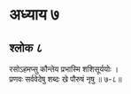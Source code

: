 # अध्याय ७

## श्लोक ८

रसोऽहमप्सु कौन्तेय प्रभास्मि शशिसूर्ययोः ।<br>प्रणवः सर्ववेदेषु शब्दः खे पौरुषं नृषु ॥ ७-८॥<br><br>

